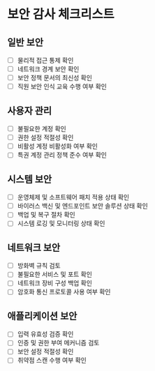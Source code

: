 # 보안 감사 체크리스트
 
## 일반 보안
- [ ] 물리적 접근 통제 확인
- [ ] 네트워크 경계 보안 확인
- [ ] 보안 정책 문서의 최신성 확인
- [ ] 직원 보안 인식 교육 수행 여부 확인

## 사용자 관리
- [ ] 불필요한 계정 확인
- [ ] 권한 설정 적절성 확인
- [ ] 비활성 계정 비활성화 여부 확인
- [ ] 특권 계정 관리 정책 준수 여부 확인

## 시스템 보안
- [ ] 운영체제 및 소프트웨어 패치 적용 상태 확인
- [ ] 바이러스 백신 및 엔드포인트 보안 솔루션 상태 확인
- [ ] 백업 및 복구 절차 확인
- [ ] 시스템 로깅 및 모니터링 상태 확인

## 네트워크 보안
- [ ] 방화벽 규칙 검토
- [ ] 불필요한 서비스 및 포트 확인
- [ ] 네트워크 장비 구성 백업 확인
- [ ] 암호화 통신 프로토콜 사용 여부 확인

## 애플리케이션 보안
- [ ] 입력 유효성 검증 확인
- [ ] 인증 및 권한 부여 메커니즘 검토
- [ ] 보안 설정 적절성 확인
- [ ] 취약점 스캔 수행 여부 확인